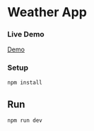 # Weather App

### Live Demo

[Demo](https://weather-app-gilt-nu-16.vercel.app/)

### Setup

```bash
npm install
```

## Run

```bash
npm run dev
```

